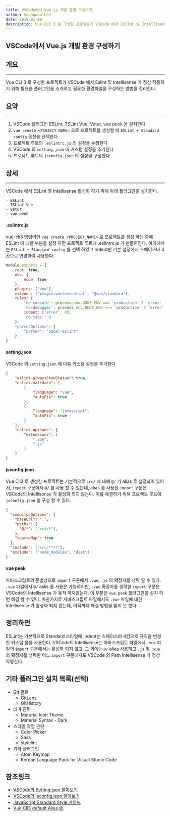 ```yaml
---
title: VSCode에서 Vue.js 개발 환경 구성하기
author: Seungwoo Lee
date: 2019-01-09
description: Vue CLI 3 로 구성한 프로젝트가 VSCode 에서 Eslint 및 Intellisense 가 정상 작동하기 위해 필요한 플러그인을 소개하고 필요한 환경파일을 구성하는 방법을 정리한다.
---
```


VSCode에서 Vue.js 개발 환경 구성하기
------------------------------------------
## 개요 
---
Vue CLI 3 로 구성한 프로젝트가 VSCode 에서 Eslint 및 Intellisense 가 정상 작동하기 위해 필요한 플러그인을 소개하고 필요한 환경파일을 구성하는 방법을 정리한다.


## 요약
---
1. VSCode 플러그인 ESLint, TSLint Vue, Vetur, vue peek 을 설치한다 
2. `vue create <PROJECT NAME>` 으로 프로젝트를 생성할 때 `ESLint + Standard config` 옵션을 선택한다
3. 프로젝트 루트의 `.eslintrc.js` 의 설정을 수정한다
4. VSCode 의 `setting.json` 에 커스텀 설정을 추가한다
5. 프로젝트 루트의 `jsconfig.json` 의 설정을 구성한다



## 상세 
---

VSCode 에서 ESLint 와 Intellisense 활성화 하기 위해 아래 플러그인을 설치한다.

    - ESLint 
    - TSLint Vue
    - Vetur
    - vue peek 

#### .eslintrc.js
vue-cli3 명령어인 `vue create <PROJECT_NAME>` 로 프로젝트를 생성 하는 중에 ESLint 에 대한 부분을 설정 하면 프로젝트 루트에 .eslintrc.js 가 만들어진다. 여기에서는 `ESLint + Standard config` 를 선택 하였고 Indent만 기본 설정에서 스페이스바 4칸으로 변경하여 사용한다.

```js
module.exports = {
    root: true,
    env: {
        node: true
    },
    plugins: ['vue'],
    extends: ['plugin:vue/essential', '@vue/standard'],
    rules: {
        'no-console': process.env.NODE_ENV === 'production' ? 'error' : 'off',
        'no-debugger': process.env.NODE_ENV === 'production' ? 'error' : 'off',
        indent: ['error', 4],
        'no-tabs': 0
    },
    "parserOptions": {
        "parser": "babel-eslint"
    }
}
```

#### setting.json
VSCode 의 `setting.json` 에 다음 커스텀 설정을 추가한다 
```json
{
    "eslint.alwaysShowStatus": true,
	"eslint.validate": [
		{
            "language": "vue",
            "autoFix": true
        },
        {
            "language": "javascript",
            "autoFix": true
        }
    ],
    "eslint.options": {
        "extensions": [
            ".vue",
            ".js"
        ]
    }
}
```

#### jsconfig.json
Vue Cli3 로 생성한 프로젝트는 기본적으로 `src/` 에 대해 `@/` 가 alias 로 설정되어 있어서, `import` 구문에서 `@/` 를 사용 할 수 있는데, alias 를 사용한 `import` 구문은 VSCode의 Intellisense 가 활성화 되지 않는다. 이를 해결하기 위해 프로젝트 루트에 `jsconfig.json` 을 구성 할 수 있다.

```json
{
  "compilerOptions": {
    "baseUrl": ".",
    "paths": {
      "@/*": ["src/*"],
    },
    "sourceMap": true
  },
  "include": ["src/**/*"],
  "exclude": ["node_modules", "dist"]
}

```

#### vue peek
자바스크립트의 문법상으로 `import` 구문에서 `.vue`, `.js` 의 확장자를 생략 할 수 있다. `.vue` 파일에서 `@/` aslis 를 사용은 가능하지만, `.vue` 확장자를 생략한 `import` 구문은 VSCode의 Intellisense 가 동작 하지않는다. 이 부분은 `vue peek` 플러그인을 설치 하면 해결 할 수 있다. 마찬가지로 자바스크립트 파일에서도 `.vue` 파일에 대한 Intellisense 가 활성화 되지 않는데, 아직까지 해결 방법을 찾지 못 했다.


## 정리하면
ESLint는 기본적으로 Standard 스타일에 Indent는 스페이스바 4칸으로 규칙을 변경한 커스텀 룰을 사용한다. VSCode의 Intellisense는 자바스크립트 파일에서 `.vue` 파일의 `import` 구문에서는 활성화 되지 않고, 그 외에는 `@/` alias 사용하고 `.js` 및 `.vue` 의 확장자를 생략한 어느 `import` 구문에서도 VSCode 의 Path Intellisense 가 정상 작동한다. 


## 기타 플러그인 설치 목록(선택)
* Git 관련 
    - GitLens 
    - GitHistory 
* 테마 관련 
    - Material Icon Theme
    - Material Syntax - Dark 
* 스타일 작업 관련
    - Color Picker 
    - Sass
    - stylelint
* 기타 플러그인 
    - Atom Keymap 
    - Korean Language Pack for Visual Studio Code 

## 참조링크

* [VSCode의 Setting.json 알아보기](https://vscode.readthedocs.io/en/latest/getstarted/settings/)
* [VSCode의 jsconfig.json 알아보기](https://code.visualstudio.com/docs/languages/jsconfig)
* [JavaScript Standard Style 가이드](https://standardjs.com/)
* [Vue Cli3 default Alias @](https://github.com/vuejs/vue-cli/blob/ff57b8f55fa69873f643e418cfe6d4842d7c7674/packages/%40vue/cli-service/lib/config/base.js#L49-L50)


